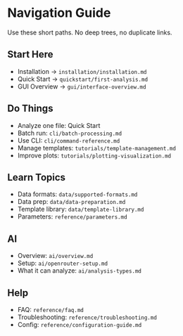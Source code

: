 # Navigation Guide

Use these short paths. No deep trees, no duplicate links.

## Start Here
- Installation → `installation/installation.md`
- Quick Start → `quickstart/first-analysis.md`
- GUI Overview → `gui/interface-overview.md`

## Do Things
- Analyze one file: Quick Start
- Batch run: `cli/batch-processing.md`
- Use CLI: `cli/command-reference.md`
- Manage templates: `tutorials/template-management.md`
- Improve plots: `tutorials/plotting-visualization.md`

## Learn Topics
- Data formats: `data/supported-formats.md`
- Data prep: `data/data-preparation.md`
- Template library: `data/template-library.md`
- Parameters: `reference/parameters.md`

## AI
- Overview: `ai/overview.md`
- Setup: `ai/openrouter-setup.md`
- What it can analyze: `ai/analysis-types.md`

## Help
- FAQ: `reference/faq.md`
- Troubleshooting: `reference/troubleshooting.md`
- Config: `reference/configuration-guide.md`